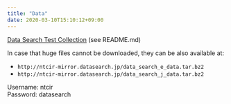 ```yaml
---
title: "Data"
date: 2020-03-10T15:10:12+09:00
---
```

[Data Search Test Collection](https://drive.google.com/drive/folders/1H2Rt4hlH89h2aycuHJGUJIyKKbbofVGF) (see README.md)

In case that huge files cannot be downloaded, they can be also available at:

- `http://ntcir-mirror.datasearch.jp/data_search_e_data.tar.bz2`
- `http://ntcir-mirror.datasearch.jp/data_search_j_data.tar.bz2`

Username: ntcir
<br>
Password: datasearch
